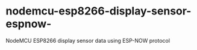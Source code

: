 # nodemcu-esp8266-display-sensor-espnow-
NodeMCU ESP8266 display sensor data using ESP-NOW protocol

